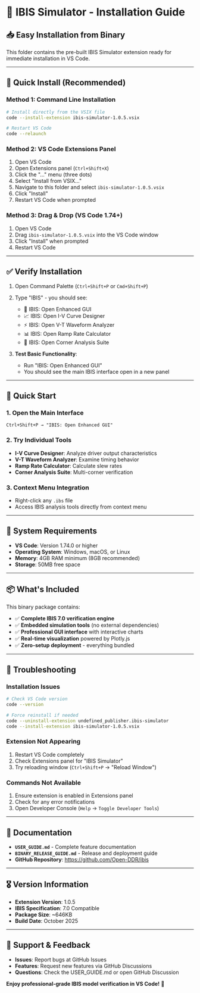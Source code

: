 # 🎯 IBIS Simulator - Installation Guide

## 📥 **Easy Installation from Binary**

This folder contains the pre-built IBIS Simulator extension ready for immediate installation in VS Code.

---

## 🚀 **Quick Install (Recommended)**

### **Method 1: Command Line Installation**
```bash
# Install directly from the VSIX file
code --install-extension ibis-simulator-1.0.5.vsix

# Restart VS Code
code --relaunch
```

### **Method 2: VS Code Extensions Panel**
1. Open VS Code
2. Open Extensions panel (`Ctrl+Shift+X`)
3. Click the "..." menu (three dots)
4. Select "Install from VSIX..."
5. Navigate to this folder and select `ibis-simulator-1.0.5.vsix`
6. Click "Install"
7. Restart VS Code when prompted

### **Method 3: Drag & Drop (VS Code 1.74+)**
1. Open VS Code
2. Drag `ibis-simulator-1.0.5.vsix` into the VS Code window
3. Click "Install" when prompted
4. Restart VS Code

---

## ✅ **Verify Installation**

1. Open Command Palette (`Ctrl+Shift+P` or `Cmd+Shift+P`)
2. Type "IBIS" - you should see:
   - 🎯 IBIS: Open Enhanced GUI
   - 📈 IBIS: Open I-V Curve Designer
   - ⚡ IBIS: Open V-T Waveform Analyzer
   - 📊 IBIS: Open Ramp Rate Calculator
   - 🎯 IBIS: Open Corner Analysis Suite

3. **Test Basic Functionality**:
   - Run "IBIS: Open Enhanced GUI"
   - You should see the main IBIS interface open in a new panel

---

## 🎯 **Quick Start**

### **1. Open the Main Interface**
```
Ctrl+Shift+P → "IBIS: Open Enhanced GUI"
```

### **2. Try Individual Tools**
- **I-V Curve Designer**: Analyze driver output characteristics
- **V-T Waveform Analyzer**: Examine timing behavior
- **Ramp Rate Calculator**: Calculate slew rates
- **Corner Analysis Suite**: Multi-corner verification

### **3. Context Menu Integration**
- Right-click any `.ibs` file
- Access IBIS analysis tools directly from context menu

---

## 🔧 **System Requirements**

- **VS Code**: Version 1.74.0 or higher
- **Operating System**: Windows, macOS, or Linux
- **Memory**: 4GB RAM minimum (8GB recommended)
- **Storage**: 50MB free space

---

## 📦 **What's Included**

This binary package contains:
- ✅ **Complete IBIS 7.0 verification engine**
- ✅ **Embedded simulation tools** (no external dependencies)
- ✅ **Professional GUI interface** with interactive charts
- ✅ **Real-time visualization** powered by Plotly.js
- ✅ **Zero-setup deployment** - everything bundled

---

## 🐛 **Troubleshooting**

### **Installation Issues**
```bash
# Check VS Code version
code --version

# Force reinstall if needed
code --uninstall-extension undefined_publisher.ibis-simulator
code --install-extension ibis-simulator-1.0.5.vsix
```

### **Extension Not Appearing**
1. Restart VS Code completely
2. Check Extensions panel for "IBIS Simulator"
3. Try reloading window (`Ctrl+Shift+P` → "Reload Window")

### **Commands Not Available**
1. Ensure extension is enabled in Extensions panel
2. Check for any error notifications
3. Open Developer Console (`Help` → `Toggle Developer Tools`)

---

## 📖 **Documentation**

- **`USER_GUIDE.md`** - Complete feature documentation
- **`BINARY_RELEASE_GUIDE.md`** - Release and deployment guide
- **GitHub Repository**: https://github.com/Open-DDR/ibis

---

## 🎖️ **Version Information**

- **Extension Version**: 1.0.5
- **IBIS Specification**: 7.0 Compatible
- **Package Size**: ~646KB
- **Build Date**: October 2025

---

## 🤝 **Support & Feedback**

- **Issues**: Report bugs at GitHub Issues
- **Features**: Request new features via GitHub Discussions
- **Questions**: Check the USER_GUIDE.md or open GitHub Discussion

**Enjoy professional-grade IBIS model verification in VS Code!** 🚀
